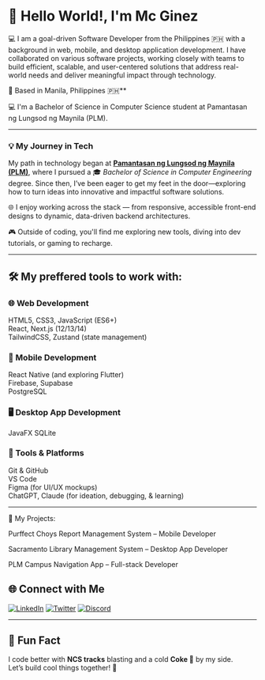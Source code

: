 # 👋 Hello World!, I'm Mc Ginez


💻 I am a goal-driven Software Developer from the Philippines 🇵🇭 with a background in web, mobile, and desktop application development. I have collaborated on various software projects, working closely with teams to build efficient, scalable, and user-centered solutions that address real-world needs and deliver meaningful impact through technology.

📍 Based in Manila, Philippines 🇵🇭**

💻 I'm a Bachelor of Science in Computer Science student at Pamantasan ng Lungsod ng Maynila (PLM).


---



### 💡 My Journey in Tech  

My path in technology began at <a href="https://www.plm.edu.ph/" target="_blank" rel="noopener noreferrer"><strong>Pamantasan ng Lungsod ng Maynila (PLM)</strong></a>, where I pursued a 🎓 *Bachelor of Science in Computer Engineering* degree. Since then, I’ve been eager to get my feet in the door—exploring how to turn ideas into innovative and impactful software solutions.

🌐 I enjoy working across the stack — from responsive, accessible front-end designs to dynamic, data-driven backend architectures.  

🎮 Outside of coding, you'll find me exploring new tools, diving into dev tutorials, or gaming to recharge.

---

## 🛠️ My preffered tools to work with:

### 🌐 Web Development  
HTML5, CSS3, JavaScript (ES6+)  
React, Next.js (12/13/14)  
TailwindCSS, Zustand (state management)


### 📱 Mobile Development  
React Native (and exploring Flutter)  
Firebase, Supabase  
PostgreSQL

### 🖥️ Desktop App Development  
JavaFX 
SQLite 

### 🧰 Tools & Platforms  
Git & GitHub  
VS Code  
Figma (for UI/UX mockups)  
ChatGPT, Claude (for ideation, debugging, & learning)

---

💼 My Projects:

Purffect Choys Report Management System – Mobile Developer

Sacramento Library Management System – Desktop App Developer

PLM Campus Navigation App – Full-stack Developer

 

## 🌐 Connect with Me

[![LinkedIn](https://img.shields.io/badge/-LinkedIn-0A66C2?style=for-the-badge&logo=linkedin&logoColor=white)](https://www.linkedin.com/in/mcginez)
[![Twitter](https://img.shields.io/badge/-Twitter-1DA1F2?style=for-the-badge&logo=twitter&logoColor=white)](https://x.com/mc_ggez)
[![Discord](https://img.shields.io/badge/-Discord-5865F2?style=for-the-badge&logo=discord&logoColor=white)](https://discordapp.com/users/elonnmusk.)

---

## 💬 Fun Fact  
I code better with **NCS tracks** blasting and a cold **Coke 🥤** by my side.  
Let’s build cool things together! 🙌
